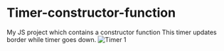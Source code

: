 # Timer-constructor-function
My JS project which contains a constructor function
This timer updates border while timer goes down.
![Timer 1](https://user-images.githubusercontent.com/70946845/111374237-e981e380-86ad-11eb-9e5c-62cf4c159aa4.png)
